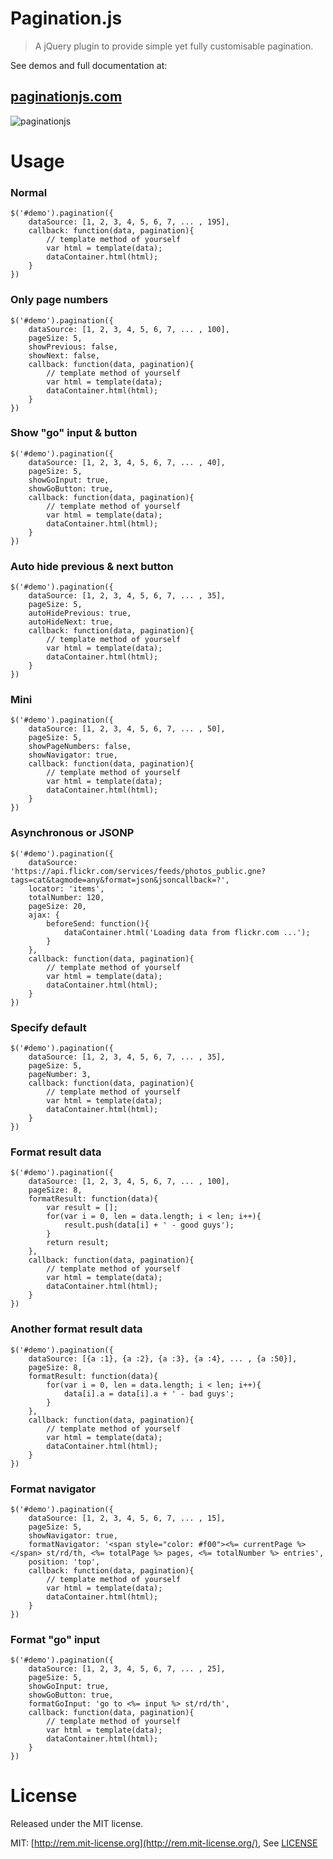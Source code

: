 Pagination.js
=================

> A jQuery plugin to provide simple yet fully customisable pagination.

See demos and full documentation at:

## [paginationjs.com](http://paginationjs.com)

![paginationjs](examples/images/paginationjs_record.gif)

# Usage

### Normal

```
$('#demo').pagination({
    dataSource: [1, 2, 3, 4, 5, 6, 7, ... , 195],
    callback: function(data, pagination){
        // template method of yourself
        var html = template(data);
        dataContainer.html(html);
    }
})
```

### Only page numbers

```
$('#demo').pagination({
    dataSource: [1, 2, 3, 4, 5, 6, 7, ... , 100],
    pageSize: 5,
    showPrevious: false,
    showNext: false,
    callback: function(data, pagination){
        // template method of yourself
        var html = template(data);
        dataContainer.html(html);
    }
})
```

### Show "go" input & button

```
$('#demo').pagination({
    dataSource: [1, 2, 3, 4, 5, 6, 7, ... , 40],
    pageSize: 5,
    showGoInput: true,
    showGoButton: true,
    callback: function(data, pagination){
        // template method of yourself
        var html = template(data);
        dataContainer.html(html);
    }
})
```

### Auto hide previous & next button

```
$('#demo').pagination({
    dataSource: [1, 2, 3, 4, 5, 6, 7, ... , 35],
    pageSize: 5,
    autoHidePrevious: true,
    autoHideNext: true,
    callback: function(data, pagination){
        // template method of yourself
        var html = template(data);
        dataContainer.html(html);
    }
})
```


### Mini

```
$('#demo').pagination({
    dataSource: [1, 2, 3, 4, 5, 6, 7, ... , 50],
    pageSize: 5,
    showPageNumbers: false,
    showNavigator: true,
    callback: function(data, pagination){
        // template method of yourself
        var html = template(data);
        dataContainer.html(html);
    }
})
```

### Asynchronous or JSONP

```
$('#demo').pagination({
    dataSource: 'https://api.flickr.com/services/feeds/photos_public.gne?tags=cat&tagmode=any&format=json&jsoncallback=?',
    locator: 'items',
    totalNumber: 120,
    pageSize: 20,
    ajax: {
        beforeSend: function(){
            dataContainer.html('Loading data from flickr.com ...');
        }
    },
    callback: function(data, pagination){
        // template method of yourself
        var html = template(data);
        dataContainer.html(html);
    }
})
```

### Specify default

```
$('#demo').pagination({
    dataSource: [1, 2, 3, 4, 5, 6, 7, ... , 35],
    pageSize: 5,
    pageNumber: 3,
    callback: function(data, pagination){
        // template method of yourself
        var html = template(data);
        dataContainer.html(html);
    }
})
```

### Format result data

```
$('#demo').pagination({
    dataSource: [1, 2, 3, 4, 5, 6, 7, ... , 100],
    pageSize: 8,
    formatResult: function(data){
        var result = [];
        for(var i = 0, len = data.length; i < len; i++){
            result.push(data[i] + ' - good guys');
        }
        return result;
    },
    callback: function(data, pagination){
        // template method of yourself
        var html = template(data);
        dataContainer.html(html);
    }
})
```

### Another format result data

```
$('#demo').pagination({
    dataSource: [{a :1}, {a :2}, {a :3}, {a :4}, ... , {a :50}],
    pageSize: 8,
    formatResult: function(data){
        for(var i = 0, len = data.length; i < len; i++){
            data[i].a = data[i].a + ' - bad guys';
        }
    },
    callback: function(data, pagination){
        // template method of yourself
        var html = template(data);
        dataContainer.html(html);
    }
})
```

### Format navigator

```
$('#demo').pagination({
    dataSource: [1, 2, 3, 4, 5, 6, 7, ... , 15],
    pageSize: 5,
    showNavigator: true,
    formatNavigator: '<span style="color: #f00"><%= currentPage %></span> st/rd/th, <%= totalPage %> pages, <%= totalNumber %> entries',
    position: 'top',
    callback: function(data, pagination){
        // template method of yourself
        var html = template(data);
        dataContainer.html(html);
    }
})
```

### Format "go" input

```
$('#demo').pagination({
    dataSource: [1, 2, 3, 4, 5, 6, 7, ... , 25],
    pageSize: 5,
    showGoInput: true,
    showGoButton: true,
    formatGoInput: 'go to <%= input %> st/rd/th',
    callback: function(data, pagination){
        // template method of yourself
        var html = template(data);
        dataContainer.html(html);
    }
})
```

# License
Released under the MIT license.

MIT: [http://rem.mit-license.org](http://rem.mit-license.org/), See [LICENSE](/LICENSE)